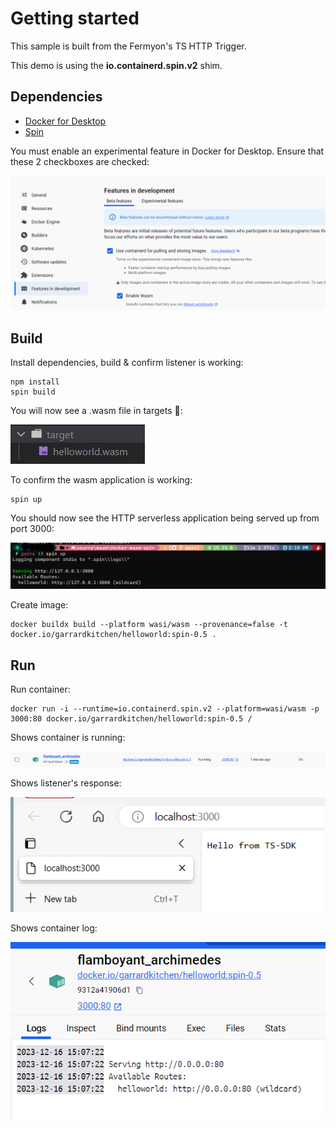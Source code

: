 # Getting started

This sample is built from the Fermyon's TS HTTP Trigger.

This demo is using the **io.containerd.spin.v2** shim.

## Dependencies

- [Docker for Desktop](https://docs.docker.com/desktop/install/windows-install/)
- [Spin](https://developer.fermyon.com/spin/v2/install) 

You must enable an experimental feature in Docker for Desktop.  Ensure that these 2 checkboxes are checked:

![](assets\2023-12-16-15-28-06.png)

## Build

Install dependencies, build & confirm listener is working:

```
npm install
spin build
```

You will now see a .wasm file in targets 📁:

![](assets\2023-12-16-15-24-55.png)

To confirm the wasm application is working:

```
spin up
```

You should now see the HTTP serverless application being served up from port 3000:

![](assets\2023-12-16-15-20-44.png)

Create image:

```
docker buildx build --platform wasi/wasm --provenance=false -t docker.io/garrardkitchen/helloworld:spin-0.5 .
```

## Run

Run container:

```
docker run -i --runtime=io.containerd.spin.v2 --platform=wasi/wasm -p 3000:80 docker.io/garrardkitchen/helloworld:spin-0.5 /
```

Shows container is running:

![](assets\2023-12-16-15-08-54.png)

Shows listener's response:

![](assets\2023-12-16-15-10-08.png)

Shows container log:

![](assets\2023-12-16-15-10-52.png)
